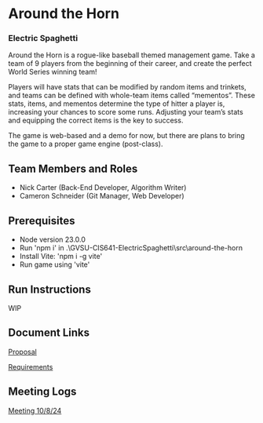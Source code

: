 # Around the Horn
### Electric Spaghetti

Around the Horn is a rogue-like baseball themed management game. Take a team of 9 players from the beginning of their career, and create the perfect World Series winning team!

Players will have stats that can be modified by random items and trinkets, and teams can be defined with whole-team items called “mementos”. These stats, items, and mementos determine the type of hitter a player is, increasing your chances to score some runs. Adjusting your team’s stats and equipping the correct items is the key to success.

The game is web-based and a demo for now, but there are plans to bring the game to a proper game engine (post-class).

## Team Members and Roles

* Nick Carter (Back-End Developer, Algorithm Writer)
* Cameron Schneider (Git Manager, Web Developer)

## Prerequisites

* Node version 23.0.0
* Run 'npm i' in .\GVSU-CIS641-ElectricSpaghetti\src\around-the-horn
* Install Vite: 'npm i -g vite'
* Run game using 'vite'

## Run Instructions

WIP

## Document Links
[Proposal](docs/proposal-template.md)

[Requirements](docs/software_requirements_specification.md)

## Meeting Logs
[Meeting 10/8/24](meetings/GVSU-CIS641-ELECTRICSPAGHETTI-2024-10-08.md)

